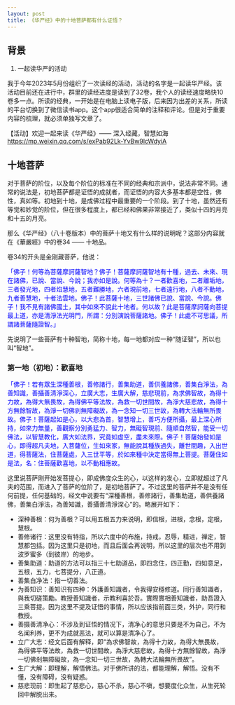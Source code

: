 ```yaml
---
layout: post
title: 《华严经》中的十地菩萨都有什么证悟？
---
```


## 背景

1. 一起读华严的活动

我于今年2023年5月份组织了一次读经的活动，活动的名字是一起读华严经。该活动目前还在进行中，群里的读经进度是读到了32卷，我个人的读经速度略快10卷多一点。所读的经典，一开始是在电脑上读电子版，后来因为出差的关系，所读的平台切换到了微信读书app。这个app很适合简单的注释和评论。但是对于重要内容的梳理，就必须单独写文章了。

【活动】欢迎一起来读《华严经》—— 深入经藏，智慧如海
https://mp.weixin.qq.com/s/exPab92Lk-YvBw9lcWdyiA

## 十地菩萨

对于菩萨的阶位，以及每个阶位的标准在不同的经典和宗派中，说法非常不同。通常的说法是，初地菩萨都是证悟的成就者，而证悟的内容大多基本都是空性，佛性，真如等。初地到十地，是成佛过程中最重要的一个阶段。到了十地，虽然还有等觉和妙觉的阶位，但在很多程度上，都已经和佛果非常接近了，类似十四的月亮和十五的月亮。

那么《华严经》（八十卷版本）中的菩萨十地又有什么样的说明呢？这部分内容就在《華嚴經》中的卷34 —— 十地品。

卷34的开头是金刚藏菩萨，他说：

<span style="color:blue">「佛子！何等為菩薩摩訶薩智地？佛子！菩薩摩訶薩智地有十種，過去、未來、現在諸佛，已說、當說、今說；我亦如是說。何等為十？一者歡喜地，二者離垢地，三者發光地，四者焰慧地，五者難勝地，六者現前地，七者遠行地，八者不動地，九者善慧地，十者法雲地。佛子！此菩薩十地，三世諸佛已說、當說、今說。佛子！我不見有諸佛國土，其中如來不說此十地者。何以故？此是菩薩摩訶薩向菩提最上道，亦是清淨法光明門，所謂：分別演說菩薩諸地。佛子！此處不可思議，所謂諸菩薩隨證智。」

先说明了一些菩萨有十种智地，简称十地，每一地都对应一种“随证智”，所以也叫“智地”。

### 第一地（初地）：歡喜地

<span style="color:blue">「佛子！若有眾生深種善根，善修諸行，善集助道，善供養諸佛，善集白淨法，為善知識，善攝善清淨深心，立廣大志，生廣大解，慈悲現前，為求佛智故，為得十力故，為得大無畏故，為得佛平等法故，為救一切世間故，為淨大慈悲故，為得十方無餘智故，為淨一切佛剎無障礙故，為一念知一切三世故，為轉大法輪無所畏故。佛子！菩薩起如是心，以大悲為首，智慧增上，善巧方便所攝，最上深心所持，如來力無量，善觀察分別勇猛力、智力，無礙智現前、隨順自然智，能受一切佛法，以智慧教化，廣大如法界，究竟如虛空，盡未來際。佛子！菩薩始發如是心，即得超凡夫地，入菩薩位，生如來家，無能說其種族過失，離世間趣，入出世道，得菩薩法，住菩薩處，入三世平等，於如來種中決定當得無上菩提。菩薩住如是法，名：住菩薩歡喜地，以不動相應故。

这里说菩萨刚开始发菩提心，即成佛度众生的心，以这样的发心，立即就超过了凡夫的范围，而进入了菩萨的位阶了，是初地菩萨了。不过这里的菩萨并不是没有任何前提，任何基础的，经文中说要有“深種善根，善修諸行，善集助道，善供養諸佛，善集白淨法，為善知識，善攝善清淨深心”的。略展开如下：

* 深种善根：何为善根？可以用五根五力来说明，即信根，进根，念根，定根，慧根。
* 善修诸行：这里没有特指，所以六度中的布施，持戒，忍辱，精进，禅定，智慧都包括。因为这里只是初地，而且后面会再说明，所以这里的层次也不用到波罗蜜多（到彼岸）的地步。
* 善集助道：助道的方法可以指三十七助道品，即四念住，四正勤，四如意足，五根，五力，七菩提分，八正道。
* 善集白净法：指一切善法。
* 为善知识：善知识有四种：外護善知識者，令我得安穩修道。同行善知識者，與我切磋策勵。教授善知識者，示教利喜於吾。實際實相善知識者，助吾證入三乘菩提。因为这里不提及证悟的事情，所以应该指前面三类，外护，同行和教授。
* 善摄善清净心：不涉及到证悟的情况下，清净心的意思只要是不为自己，不为名闻利养，更不为成就恶法，就可以算是清净心了。
* 立广大志：经文后面有解释，即“為求佛智故，為得十力故，為得大無畏故，為得佛平等法故，為救一切世間故，為淨大慈悲故，為得十方無餘智故，為淨一切佛剎無障礙故，為一念知一切三世故，為轉大法輪無所畏故”。
* 生广大解：即理解，解悟佛法。对于佛所讲的法，都能理解，解悟。没有不懂，没有障碍，没有疑惑。
* 慈悲现前：即生起了慈悲心，慈心不杀，慈心不嗔，想要度化众生，从生死轮回中解脱出来。

